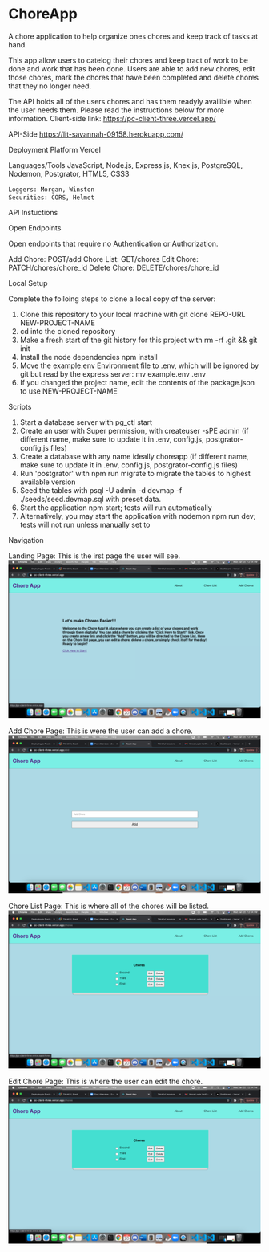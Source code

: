 # ChoreApp

A chore application to help organize ones chores and keep track of tasks at hand.

This app allow users to catelog their chores and keep tract of work to be done and work that has been done. Users are able to add new chores, edit those chores, mark the chores that have been completed and delete chores that they no longer need.

The API holds all of the users chores and has them readyly availible when the user needs them. Please read the instructions below for more information.
Client-side link: https://pc-client-three.vercel.app/

API-Side
https://lit-savannah-09158.herokuapp.com/

Deployment Platform
Vercel

Languages/Tools
JavaScript, Node.js, Express.js, Knex.js, PostgreSQL, Nodemon, Postgrator, HTML5, CSS3

    Loggers: Morgan, Winston
    Securities: CORS, Helmet

API Instuctions

Open Endpoints

Open endpoints that require no Authentication or Authorization.

Add Chore: POST/add
Chore List: GET/chores
Edit Chore: PATCH/chores/chore_id
Delete Chore: DELETE/chores/chore_id

Local Setup

Complete the folloing steps to clone a local copy of the server:

1. Clone this repository to your local machine with git clone REPO-URL NEW-PROJECT-NAME
2. cd into the cloned repository
3. Make a fresh start of the git history for this project with rm -rf .git && git init
4. Install the node dependencies npm install
5. Move the example.env Environment file to .env, which will be ignored by git but read by the express server: mv example.env .env
6. If you changed the project name, edit the contents of the package.json to use NEW-PROJECT-NAME

Scripts

1. Start a database server with pg_ctl start
2. Create an user with Super permission, with createuser -sPE admin (if different name, make sure to update it in .env, config.js, postgrator-config.js files)
3. Create a database with any name ideally choreapp (if different name, make sure to update it in .env, config.js, postgrator-config.js files)
4. Run 'postgrator' with npm run migrate to migrate the tables to highest available version
5. Seed the tables with psql -U admin -d devmap -f ./seeds/seed.devmap.sql with preset data.
6. Start the application npm start; tests will run automatically
7. Alternatively, you may start the application with nodemon npm run dev; tests will not run unless manually set to

Navigation

Landing Page: This is the irst page the user will see.
![Landing Page](https://github.com/patience144/pc-client-ChoreApp/blob/main/src/img/Screen%20Shot%202021-01-20%20at%2012.34.30%20PM.png)

Add Chore Page: This is were the user can add a chore.
![Add Chore Page](https://github.com/patience144/pc-client-ChoreApp/blob/main/src/img/Screen%20Shot%202021-01-20%20at%2012.34.39%20PM.png)

Chore List Page: This is where all of the chores will be listed.
![Chore List Page](https://github.com/patience144/pc-client-ChoreApp/blob/main/src/img/Screen%20Shot%202021-01-20%20at%2012.34.47%20PM.png)

Edit Chore Page: This is where the user can edit the chore.
![Edit Chore Page](https://github.com/patience144/pc-client-ChoreApp/blob/main/src/img/Screen%20Shot%202021-01-20%20at%2012.34.47%20PM.png)
